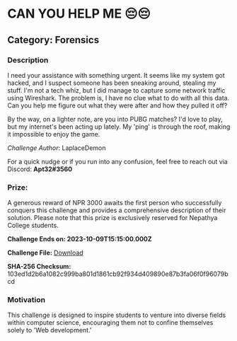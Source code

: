 # CAN YOU HELP ME 😔😔
## Category: Forensics

### Description

I need your assistance with something urgent. It seems like my system got hacked, and I suspect someone has been sneaking around, stealing my stuff. I'm not a tech whiz, but I did manage to capture some network traffic using Wireshark. The problem is, I have no clue what to do with all this data. Can you help me figure out what they were after and how they pulled it off?

By the way, on a lighter note, are you into PUBG matches? I'd love to play, but my internet's been acting up lately. My 'ping' is through the roof, making it impossible to enjoy the game.

*Challenge Author*: LaplaceDemon

For a quick nudge or if you run into any confusion, feel free to reach out via Discord: **Apt32#3560**

### Prize:

A generous reward of NPR 3000 awaits the first person who successfully conquers this challenge and provides a comprehensive description of their solution. Please note that this prize is exclusively reserved for Nepathya College students.

**Challenge Ends on: 2023-10-09T15:15:00.000Z**

**Challenge File:**  [Download](traffic-dump.pcapng)

**SHA-256 Checksum:** 103ed1d2b6a1082c999ba801d1861cb92f934d409890e87b3fa06f0f96079bcd 

### Motivation
This challenge is designed to inspire students to venture into diverse fields within computer science, encouraging them not to confine themselves solely to 'Web development.'


